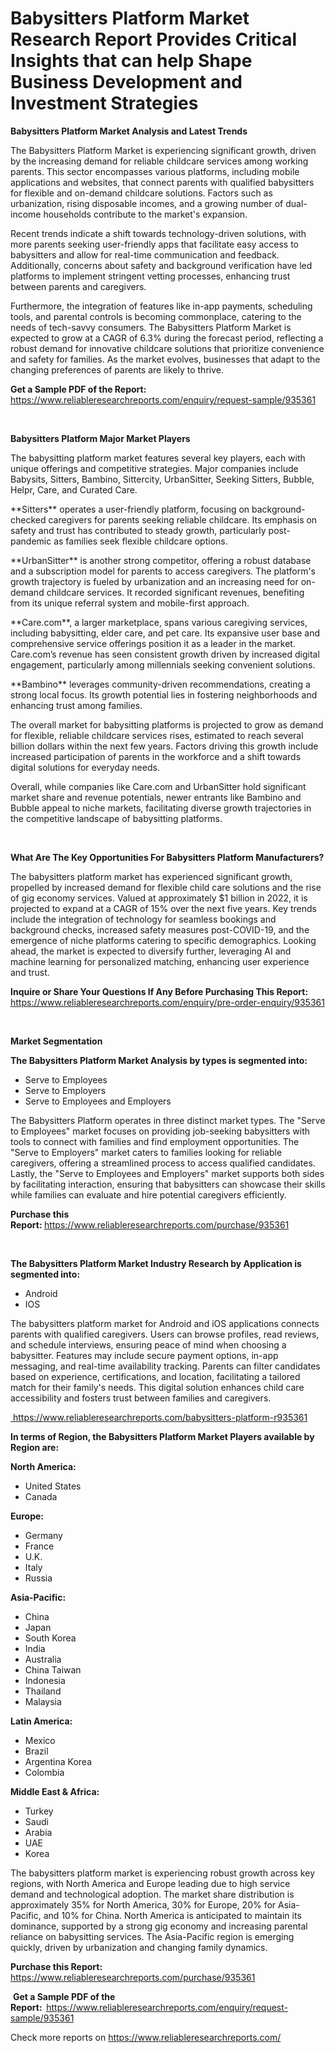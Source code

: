 <p><h1>Babysitters Platform Market Research Report Provides Critical Insights that can help Shape Business Development and Investment Strategies</h1></p><p><strong>Babysitters Platform Market Analysis and Latest Trends</strong></p>
<p><p>The Babysitters Platform Market is experiencing significant growth, driven by the increasing demand for reliable childcare services among working parents. This sector encompasses various platforms, including mobile applications and websites, that connect parents with qualified babysitters for flexible and on-demand childcare solutions. Factors such as urbanization, rising disposable incomes, and a growing number of dual-income households contribute to the market's expansion.</p><p>Recent trends indicate a shift towards technology-driven solutions, with more parents seeking user-friendly apps that facilitate easy access to babysitters and allow for real-time communication and feedback. Additionally, concerns about safety and background verification have led platforms to implement stringent vetting processes, enhancing trust between parents and caregivers.</p><p>Furthermore, the integration of features like in-app payments, scheduling tools, and parental controls is becoming commonplace, catering to the needs of tech-savvy consumers. The Babysitters Platform Market is expected to grow at a CAGR of 6.3% during the forecast period, reflecting a robust demand for innovative childcare solutions that prioritize convenience and safety for families. As the market evolves, businesses that adapt to the changing preferences of parents are likely to thrive.</p></p>
<p><strong>Get a Sample PDF of the Report:&nbsp;</strong> <a href="https://www.reliableresearchreports.com/enquiry/request-sample/935361?utm_campaign=3034&utm_medium=2&utm_source=Github&utm_content=ia&utm_term=07032025&utm_id=babysitters-platform">https://www.reliableresearchreports.com/enquiry/request-sample/935361</a></p>
<p>&nbsp;</p>
<p><strong>Babysitters Platform Major Market Players</strong></p>
<p><p>The babysitting platform market features several key players, each with unique offerings and competitive strategies. Major companies include Babysits, Sitters, Bambino, Sittercity, UrbanSitter, Seeking Sitters, Bubble, Helpr, Care, and Curated Care.</p><p>**Sitters** operates a user-friendly platform, focusing on background-checked caregivers for parents seeking reliable childcare. Its emphasis on safety and trust has contributed to steady growth, particularly post-pandemic as families seek flexible childcare options.</p><p>**UrbanSitter** is another strong competitor, offering a robust database and a subscription model for parents to access caregivers. The platform's growth trajectory is fueled by urbanization and an increasing need for on-demand childcare services. It recorded significant revenues, benefiting from its unique referral system and mobile-first approach.</p><p>**Care.com**, a larger marketplace, spans various caregiving services, including babysitting, elder care, and pet care. Its expansive user base and comprehensive service offerings position it as a leader in the market. Care.com’s revenue has seen consistent growth driven by increased digital engagement, particularly among millennials seeking convenient solutions.</p><p>**Bambino** leverages community-driven recommendations, creating a strong local focus. Its growth potential lies in fostering neighborhoods and enhancing trust among families.</p><p>The overall market for babysitting platforms is projected to grow as demand for flexible, reliable childcare services rises, estimated to reach several billion dollars within the next few years. Factors driving this growth include increased participation of parents in the workforce and a shift towards digital solutions for everyday needs.</p><p>Overall, while companies like Care.com and UrbanSitter hold significant market share and revenue potentials, newer entrants like Bambino and Bubble appeal to niche markets, facilitating diverse growth trajectories in the competitive landscape of babysitting platforms.</p></p>
<p>&nbsp;</p>
<p><strong>What Are The Key Opportunities For Babysitters Platform Manufacturers?</strong></p>
<p><p>The babysitters platform market has experienced significant growth, propelled by increased demand for flexible child care solutions and the rise of gig economy services. Valued at approximately $1 billion in 2022, it is projected to expand at a CAGR of 15% over the next five years. Key trends include the integration of technology for seamless bookings and background checks, increased safety measures post-COVID-19, and the emergence of niche platforms catering to specific demographics. Looking ahead, the market is expected to diversify further, leveraging AI and machine learning for personalized matching, enhancing user experience and trust.</p></p>
<p><strong>Inquire or Share Your Questions If Any Before Purchasing This Report:</strong> <a href="https://www.reliableresearchreports.com/enquiry/pre-order-enquiry/935361?utm_campaign=3034&utm_medium=2&utm_source=Github&utm_content=ia&utm_term=07032025&utm_id=babysitters-platform">https://www.reliableresearchreports.com/enquiry/pre-order-enquiry/935361</a></p>
<p>&nbsp;</p>
<p><strong>Market Segmentation</strong></p>
<p><strong>The Babysitters Platform Market Analysis by types is segmented into:</strong></p>
<p><ul><li>Serve to Employees</li><li>Serve to Employers</li><li>Serve to Employees and Employers</li></ul></p>
<p><p>The Babysitters Platform operates in three distinct market types. The "Serve to Employees" market focuses on providing job-seeking babysitters with tools to connect with families and find employment opportunities. The "Serve to Employers" market caters to families looking for reliable caregivers, offering a streamlined process to access qualified candidates. Lastly, the "Serve to Employees and Employers" market supports both sides by facilitating interaction, ensuring that babysitters can showcase their skills while families can evaluate and hire potential caregivers efficiently.</p></p>
<p><strong>Purchase this Report:&nbsp;</strong><a href="https://www.reliableresearchreports.com/purchase/935361?utm_campaign=3034&utm_medium=2&utm_source=Github&utm_content=ia&utm_term=07032025&utm_id=babysitters-platform">https://www.reliableresearchreports.com/purchase/935361</a></p>
<p>&nbsp;</p>
<p><strong>The Babysitters Platform Market Industry Research by Application is segmented into:</strong></p>
<p><ul><li>Android</li><li>IOS</li></ul></p>
<p><p>The babysitters platform market for Android and iOS applications connects parents with qualified caregivers. Users can browse profiles, read reviews, and schedule interviews, ensuring peace of mind when choosing a babysitter. Features may include secure payment options, in-app messaging, and real-time availability tracking. Parents can filter candidates based on experience, certifications, and location, facilitating a tailored match for their family's needs. This digital solution enhances child care accessibility and fosters trust between families and caregivers.</p></p>
<p><a href="https://www.reliableresearchreports.com/babysitters-platform-r935361?utm_campaign=3034&utm_medium=2&utm_source=Github&utm_content=ia&utm_term=07032025&utm_id=babysitters-platform">&nbsp;https://www.reliableresearchreports.com/babysitters-platform-r935361</a></p>
<p><strong>In terms of Region, the Babysitters Platform Market Players available by Region are:</strong></p>
<p>
    <p> <strong> North America: </strong>
        <ul>
            <li>United States</li>
            <li>Canada</li>
        </ul>
        </p> 
    <p> <strong> Europe: </strong>
        <ul>
            <li>Germany</li>
            <li>France</li>
            <li>U.K.</li>
            <li>Italy</li>
            <li>Russia</li>
        </ul>
        </p> 
    <p> <strong> Asia-Pacific: </strong>
        <ul>
            <li>China</li>
            <li>Japan</li>
            <li>South Korea</li>
            <li>India</li>
            <li>Australia</li>
            <li>China Taiwan</li>
            <li>Indonesia</li>
            <li>Thailand</li>
            <li>Malaysia</li>
        </ul>
        </p> 
    <p> <strong> Latin America: </strong>
        <ul>
            <li>Mexico</li>
            <li>Brazil</li>
            <li>Argentina Korea</li>
            <li>Colombia</li>
        </ul>
        </p> 
    <p> <strong> Middle East & Africa: </strong>
        <ul>
            <li>Turkey</li>
            <li>Saudi</li>
            <li>Arabia</li>
            <li>UAE</li>
            <li>Korea</li>
        </ul>
    </p>
    </p>
<p><p>The babysitters platform market is experiencing robust growth across key regions, with North America and Europe leading due to high service demand and technological adoption. The market share distribution is approximately 35% for North America, 30% for Europe, 20% for Asia-Pacific, and 10% for China. North America is anticipated to maintain its dominance, supported by a strong gig economy and increasing parental reliance on babysitting services. The Asia-Pacific region is emerging quickly, driven by urbanization and changing family dynamics.</p></p>
<p><strong>Purchase this Report: </strong><a href="https://www.reliableresearchreports.com/purchase/935361?utm_campaign=3034&utm_medium=2&utm_source=Github&utm_content=ia&utm_term=07032025&utm_id=babysitters-platform">https://www.reliableresearchreports.com/purchase/935361</a></p>
<p>&nbsp;<strong>Get a Sample PDF of the Report:&nbsp;&nbsp;</strong><a href="https://www.reliableresearchreports.com/enquiry/request-sample/935361?utm_campaign=3034&utm_medium=2&utm_source=Github&utm_content=ia&utm_term=07032025&utm_id=babysitters-platform">https://www.reliableresearchreports.com/enquiry/request-sample/935361</a></p>
<p><strong></strong></p>
<p>Check more reports on <a href="https://www.reliableresearchreports.com/?utm_campaign=3034&utm_medium=2&utm_source=Github&utm_content=ia&utm_term=07032025&utm_id=babysitters-platform">https://www.reliableresearchreports.com/</a></p>